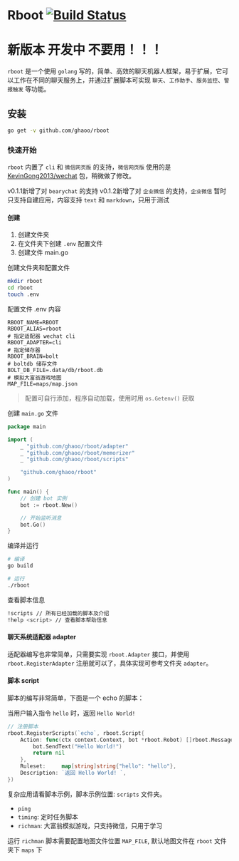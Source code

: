 # Rboot [![Build Status](https://travis-ci.org/ghaoo/rboot.svg?branch=master)](https://travis-ci.org/ghaoo/rboot)

# 新版本  开发中  不要用！！！

`rboot` 是一个使用 `golang` 写的，简单、高效的聊天机器人框架，易于扩展，它可以工作在不同的聊天服务上，并通过扩展脚本可实现 `聊天`、`工作助手`、`服务监控`、`警报触发` 等功能。

## 安装

```bash
go get -v github.com/ghaoo/rboot
```

### 快速开始

`rboot` 内置了 `cli` 和 `微信网页版` 的支持，`微信网页版` 使用的是 [KevinGong2013/wechat](https://github.com/KevinGong2013/wechat) 包，稍微做了修改。

v0.1.1新增了对 `bearychat` 的支持
v0.1.2新增了对 `企业微信` 的支持，`企业微信` 暂时只支持自建应用，内容支持 `text` 和 `markdown`，只用于测试

#### 创建

1. 创建文件夹
2. 在文件夹下创建 `.env` 配置文件
3. 创建文件 main.go

创建文件夹和配置文件
```bash
mkdir rboot
cd rboot
touch .env
```

配置文件 .env 内容
```env
RBOOT_NAME=RBOOT
RBOOT_ALIAS=rboot
# 指定适配器 wechat cli
RBOOT_ADAPTER=cli
# 指定储存器
RBOOT_BRAIN=bolt
# boltdb 储存文件
BOLT_DB_FILE=.data/db/rboot.db
# 模拟大富翁游戏地图
MAP_FILE=maps/map.json
```
> 配置可自行添加，程序自动加载，使用时用 `os.Getenv()` 获取

创建 `main.go` 文件
```go
package main

import (
	_ "github.com/ghaoo/rboot/adapter"
	_ "github.com/ghaoo/rboot/memorizer"
	_ "github.com/ghaoo/rboot/scripts"

	"github.com/ghaoo/rboot"
)

func main() {
	// 创建 bot 实例
	bot := rboot.New()

    // 开始监听消息
	bot.Go()
}
```

编译并运行
```bash
# 编译
go build

# 运行
./rboot
```

查看脚本信息
```bash
!scripts // 所有已经加载的脚本及介绍
!help <script> // 查看脚本帮助信息
```

#### 聊天系统适配器 adapter

适配器编写也非常简单，只需要实现 `rboot.Adapter` 接口，并使用 `rboot.RegisterAdapter` 注册就可以了，具体实现可参考文件夹 `adapter`。

#### 脚本 script

脚本的编写非常简单，下面是一个 echo 的脚本：

当用户输入指令 `hello` 时，返回 `Hello World!`

```go
// 注册脚本
rboot.RegisterScripts(`echo`, rboot.Script{
	Action: func(ctx context.Context, bot *rboot.Robot) []rboot.Message {
		bot.SendText("Hello World!")
		return nil
    },
    Ruleset:     map[string]string{"hello": "hello"},
    Description: `返回 Hello World! `,
})
```

复杂应用请看脚本示例，脚本示例位置: `scripts` 文件夹。
- `ping`
- `timing`: 定时任务脚本
- `richman`: 大富翁模拟游戏，只支持微信，只用于学习

运行 `richman` 脚本需要配置地图文件位置 `MAP_FILE`, 默认地图文件在 `rboot` 文件夹下 `maps` 下





